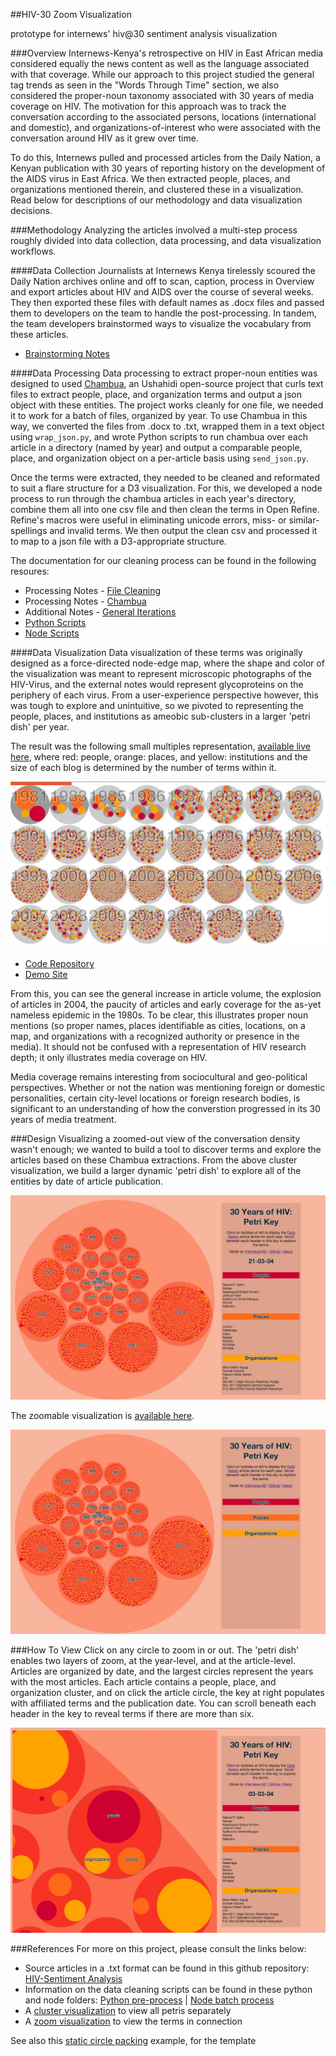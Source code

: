 
##HIV-30 Zoom Visualization

prototype for internews' hiv@30 sentiment analysis visualization

###Overview
Internews-Kenya's retrospective on HIV in East African media considered equally the news content as well as the language associated with that coverage. While our approach to this project studied the general tag trends as seen in the "Words Through Time" section, we also considered the proper-noun taxonomy associated with 30 years of media coverage on HIV. The motivation for this approach was to track the conversation according to the associated persons, locations (international and domestic), and organizations-of-interest who were associated with the conversation around HIV as it grew over time.

To do this, Internews pulled and processed articles from the Daily Nation, a Kenyan publication with 30 years of reporting history on the development of the AIDS virus in East Africa. We then extracted people, places, and organizations mentioned therein, and clustered these in a visualization. Read below for descriptions of our methodology and data visualization decisions.

###Methodology
Analyzing the articles involved a multi-step process roughly divided into data collection, data processing, and data visualization workflows.

####Data Collection
Journalists at Internews Kenya tirelessly scoured the Daily Nation archives online and off to scan, caption, process in Overview and export articles about HIV and AIDS over the course of several weeks. They then exported these files with default names as .docx files and passed them to developers on the team to handle the post-processing.
In tandem, the team developers brainstormed ways to visualize the vocabulary from these articles.
* [Brainstorming Notes](https://github.com/internews-ke/hiv-30/blob/master/Sentiment_Analysis/notes/notes.md)

####Data Processing
Data processing to extract proper-noun entities was designed to used [Chambua](https://github.com/ushahidi/Chambua), an Ushahidi open-source project that curls text files to extract people, place, and organization terms and output a json object with these entities.
The project works cleanly for one file, we needed it to work for a batch of files, organized by year. To use Chambua in this way, we converted the files from .docx to .txt, wrapped them in a text object using `wrap_json.py`, and wrote Python scripts to run chambua over each article in a directory (named by year) and output a comparable people, place, and organization object on a per-article basis using `send_json.py`.

Once the terms were extracted, they needed to be cleaned and reformated to suit a flare structure for a D3 visualization. For this, we developed a node process to run through the chambua articles in each year's directory, combine them all into one csv file and then clean the terms in Open Refine. Refine's macros were useful in eliminating unicode errors, miss- or similar- spellings and invalid terms. We then output the clean csv and processed it to map to a json file with a D3-appropriate structure.

The documentation for our cleaning process can be found in the following resoures:

* Processing Notes - [File Cleaning](https://github.com/internews-ke/hiv-30/blob/master/Sentiment_Analysis/notes/sed-cleaning-notes.md)
* Processing Notes - [Chambua](https://github.com/internews-ke/hiv-30/blob/master/Sentiment_Analysis/notes/hiv%4030_chambua_5-20-14.md)
* Additional Notes - [General Iterations](https://github.com/internews-ke/hiv-30/tree/master/Sentiment_Analysis/notes)
* [Python Scripts](https://github.com/internews-ke/hiv-30/tree/master/Sentiment_Analysis/python)
* [Node Scripts](https://github.com/internews-ke/hiv-30/tree/master/Sentiment_Analysis/node)

####Data Visualization
Data visualization of these terms was originally designed as a force-directed node-edge map, where the shape and color of the visualization was meant to represent microscopic photographs of the HIV-Virus, and the external notes would represent glycoproteins on the periphery of each virus. From a user-experience perspective however, this was tough to explore and unintuitive, so we pivoted to representing the people, places, and institutions as ameobic sub-clusters in a larger 'petri dish' per year.

The result was the following small multiples representation, [available live here](http://auremoser.github.io/hiv-30_cluster/), where red: people, orange: places, and yellow: institutions and the size of each blog is determined by the number of terms within it.

![Small Multiples](https://raw.githubusercontent.com/auremoser/hiv-30_zoom/master/assets/zm-smallmulti.jpg)

* [Code Repository](https://github.com/auremoser/hiv-30_cluster)
* [Demo Site](http://auremoser.github.io/hiv-30_cluster/)

From this, you can see the general increase in article volume, the explosion of articles in 2004, the paucity of articles and early coverage for the as-yet nameless epidemic in the 1980s. To be clear, this illustrates proper noun mentions (so proper names, places identifiable as cities, locations, on a map, and organizations with a recognized authority or presence in the media). It should not be confused with a representation of HIV research depth; it only illustrates media coverage on HIV.

Media coverage remains interesting from sociocultural and geo-political perspectives. Whether or not the nation was mentioning foreign or domestic personalities, certain city-level locations or foreign research bodies, is significant to an understanding of how the converstion progressed in its 30 years of media treatment.

###Design
Visualizing a zoomed-out view of the conversation density wasn't enough; we wanted to build a tool to discover terms and explore the articles based on these Chambua extractions. From the above cluster visualization, we build a larger dynamic 'petri dish' to explore all of the entities by date of article publication.

![fullscreen](https://raw.githubusercontent.com/auremoser/hiv-30_zoom/master/assets/zm-fullscreen.jpg)

The zoomable visualization is [available here](http://auremoser.github.io/hiv-30_zoom/).

![noclick](https://raw.githubusercontent.com/auremoser/hiv-30_zoom/master/assets/zm-noclick.jpg)

###How To View
Click on any circle to zoom in or out. The 'petri dish' enables two layers of zoom, at the year-level, and at the article-level. Articles are organized by date, and the largest circles represent the years with the most articles. Each article contains a people, place, and organization cluster, and on click  the article circle, the key at right populates with affiliated terms and the publication date. You can scroll beneath each header in the key to reveal terms if there are more than six.

![One Article](https://raw.githubusercontent.com/auremoser/hiv-30_zoom/master/assets/zm-one_article.jpg)

###References
For more on this project, please consult the links below:

* Source articles in a .txt format can be found in this github repository: [HIV-Sentiment Analysis](https://github.com/internews-ke/hiv-30/tree/master/Sentiment_Analysis/chambua-articles)
* Information on the data cleaning scripts can be found in these python and node folders: [Python pre-process](https://github.com/internews-ke/hiv-30/tree/master/Sentiment_Analysis/python) | [Node batch process](https://github.com/internews-ke/hiv-30/tree/master/Sentiment_Analysis/node)
* A [cluster visualization](http://auremoser.github.io/hiv-30_cluster/) to view all petris separately
* A [zoom visualization](http://auremoser.github.io/hiv-30_zoom/) to view the terms in connection

See also this [static circle packing](/mbostock/4063530) example, for the template